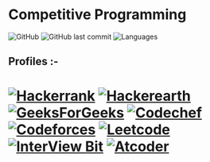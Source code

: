 # Competitive Programming


![GitHub](https://img.shields.io/github/license/mohitkhedkar/Competitive-programming?style=flat)
![GitHub last commit](https://img.shields.io/github/last-commit/mohitkhedkar/Competitive-programming?style=flat)
![Languages](https://img.shields.io/github/languages/count/mohitkhedkar/Competitive-programming?style=flat-square)

## Profiles :-
 # [![Hackerrank](https://img.shields.io/badge/-Hackerrank-00b300?style=for-the-badge&labelColor=00b300&logo=hackerrank&logoColor=white)](https://www.hackerrank.com/mohitkhedkar)  [![Hackerearth](https://img.shields.io/badge/-hackerearth-323754?style=for-the-badge&labelColor=323754&logo=hackerearth&logoColor=d6d7dd)](https://www.hackerearth.com/@mohitkhedkar)   [![GeeksForGeeks](https://img.shields.io/badge/-GeeksForGeeks-006600?style=for-the-badge&labelColor=#006600&logo=geeksforgeeks&logoColor=white)](https://auth.geeksforgeeks.org/user/mohitkhedkar/practice/)  [![Codechef](https://img.shields.io/badge/-Codechef-5a331b?style=for-the-badge&labelColor=5a331b&logo=Codechef&logoColor=white)](https://www.codechef.com/users/mohitkhedkar)   [![Codeforces](https://img.shields.io/badge/-codeforces-d3e6e0?style=for-the-badge&labelColor=d3e6e0&logo=codeforces&logoColor=black)](https://codeforces.com/profile/mohitkhedkar)   [![Leetcode](https://img.shields.io/badge/-leetcode-f89f1b?style=for-the-badge&labelColor=f89f1b&logo=leetcode&logoColor=white)](https://leetcode.com/mohitkhedkar/)   [![InterView Bit](https://img.shields.io/badge/-interviewBit-blueviolet?style=for-the-badge)](https://www.interviewbit.com/profile/mohitkhedkar)   [![Atcoder](https://img.shields.io/badge/-atcoder-323754?style=for-the-badge&labelColor=323754&logo=atcoder&logoColor=d6d7dd)](https://atcoder.jp/users/mohitkhedkar)
